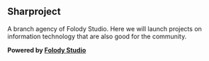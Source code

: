 
## Sharproject
A branch agency of Folody Studio. Here we will launch projects on information technology that are also good for the community.

**Powered by [Folody Studio](https://github.com/Folody-Team)**
